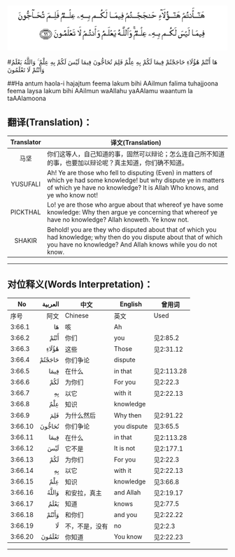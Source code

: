 ![003:066](images/003_066.gif)

#هَا أَنْتُمْ هَٰؤُلَاءِ حَاجَجْتُمْ فِيمَا لَكُمْ بِهِ عِلْمٌ فَلِمَ تُحَاجُّونَ فِيمَا لَيْسَ لَكُمْ بِهِ عِلْمٌ ۚ وَاللَّهُ يَعْلَمُ وَأَنْتُمْ لَا تَعْلَمُونَ 

##Ha antum haola-i hajajtum feema lakum bihi AAilmun falima tuhajjoona feema laysa lakum bihi AAilmun waAllahu yaAAlamu waantum la taAAlamoona 

## 翻译(Translation)：

| Translator | 译文(Translation)                                            |
| :--------: | ------------------------------------------------------------ |
|    马坚    | 你们这等人，自己知道的事，固然可以辩论；怎么连自己所不知道的事，也要加以辩论呢？真主知道，你们确不知道。 |
|  YUSUFALI  | Ah! Ye are those who fell to disputing (Even) in matters of which ye had some knowledge! but why dispute ye in matters of which ye have no knowledge? It is Allah Who knows, and ye who know not! |
|  PICKTHAL  | Lo! ye are those who argue about that whereof ye have some knowledge: Why then argue ye concerning that whereof ye have no knowledge? Allah knoweth. Ye know not. |
|   SHAKIR   | Behold! you are they who disputed about that of which you had knowledge; why then do you dispute about that of which you have no knowledge? And Allah knows while you do not know. |

---

## 对位释义(Words Interpretation)：

| No   | العربية | 中文    | English | 曾用词 |
| ---- | ------: | ------- | ------- | ------ |
| 序号 |    阿文 | Chinese | 英文    | Used   |
| 3:66.1  | هَا     | 咳             | Ah          |            |
| 3:66.2  | أَنْتُمْ   | 你们           | you         | 见2:85.2   |
| 3:66.3  | هَٰؤُلَاءِ  | 这些           | Those       | 见2:31.12  |
| 3:66.4  | حَاجَجْتُمْ | 你们争论       | dispute     |            |
| 3:66.5  | فِيمَا   | 在什么         | in that     | 见2:113.28 |
| 3:66.6  | لَكُمْ    | 为你们         | For you     | 见2:22.3   |
| 3:66.7  | بِهِ     | 以它           | with it     | 见2:22.13  |
| 3:66.8  | عِلْمٌ    | 知识           | knowledge   |            |
| 3:66.9  | فَلِمَ    | 为什么然后     | Why then    | 见2:91.22  |
| 3:66.10 | تُحَاجُّونَ | 你们争论       | you dispute | 见3:65.5   |
| 3:66.11 | فِيمَا   | 在什么         | in that     | 见2:113.28 |
| 3:66.12 | لَيْسَ    | 它不是         | It is not   | 见2:177.1  |
| 3:66.13 | لَكُمْ    | 为你们         | For you     | 见2:22.3   |
| 3:66.14 | بِهِ     | 以它           | with it     | 见2:22.13  |
| 3:66.15 | عِلْمٌ    | 知识           | knowledge   | 见3:66.8   |
| 3:66.16 | وَاللَّهُ  | 和安拉，真主   | and Allah   | 见2:19.17  |
| 3:66.17 | يَعْلَمُ   | 知道           | knows       | 见2:77.5   |
| 3:66.18 | وَأَنْتُمْ  | 和你们         | and you     | 见2:22.22  |
| 3:66.19 | لَا     | 不，不是，没有 | no          | 见2:2.3    |
| 3:66.20 | تَعْلَمُونَ | 你知道         | You know    | 见2:22.23  |

---
